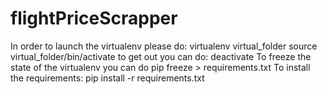 # flightPriceScrapper
In order to launch the virtualenv please do:
virtualenv virtual_folder
source virtual_folder/bin/activate
to get out you can do:
deactivate
To freeze the state of the virtualenv you can do
pip freeze > requirements.txt
To install the requirements:
pip install -r requirements.txt
